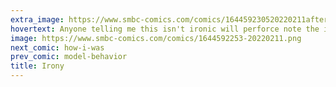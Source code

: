 ```yaml
---
extra_image: https://www.smbc-comics.com/comics/164459230520220211after.png
hovertext: Anyone telling me this isn't ironic will perforce note the irony of their behavior.
image: https://www.smbc-comics.com/comics/1644592253-20220211.png
next_comic: how-i-was
prev_comic: model-behavior
title: Irony
---
```


